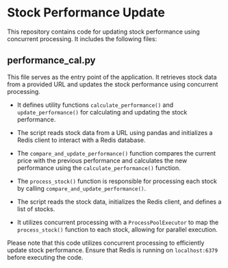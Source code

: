 # Stock Performance Update

This repository contains code for updating stock performance using concurrent processing. It includes the following files:

## performance_cal.py

This file serves as the entry point of the application. It retrieves stock data from a provided URL and updates the stock performance using concurrent processing.

- It defines utility functions `calculate_performance()` and `update_performance()` for calculating and updating the stock performance.

- The script reads stock data from a URL using pandas and initializes a Redis client to interact with a Redis database.

- The `compare_and_update_performance()` function compares the current price with the previous performance and calculates the new performance using the `calculate_performance()` function.

- The `process_stock()` function is responsible for processing each stock by calling `compare_and_update_performance()`.

- The script reads the stock data, initializes the Redis client, and defines a list of stocks.

- It utilizes concurrent processing with a `ProcessPoolExecutor` to map the `process_stock()` function to each stock, allowing for parallel execution.

Please note that this code utilizes concurrent processing to efficiently update stock performance. Ensure that Redis is running on `localhost:6379` before executing the code.

